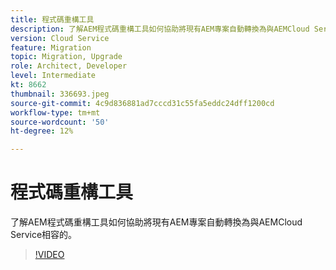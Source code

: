 ```yaml
---
title: 程式碼重構工具
description: 了解AEM程式碼重構工具如何協助將現有AEM專案自動轉換為與AEMCloud Service相容的。
version: Cloud Service
feature: Migration
topic: Migration, Upgrade
role: Architect, Developer
level: Intermediate
kt: 8662
thumbnail: 336693.jpeg
source-git-commit: 4c9d836881ad7cccd31c55fa5eddc24dff1200cd
workflow-type: tm+mt
source-wordcount: '50'
ht-degree: 12%

---
```



# 程式碼重構工具

了解AEM程式碼重構工具如何協助將現有AEM專案自動轉換為與AEMCloud Service相容的。

>[!VIDEO](https://video.tv.adobe.com/v/336693/?quality=12&learn=on)
